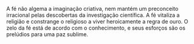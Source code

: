﻿A fé não algema a imaginação criativa, nem mantém um preconceito irracional pelas descobertas da investigação científica. A fé vitaliza a religião e constrange o religioso a viver heroicamente a regra de ouro. O zelo da fé está de acordo com o conhecimento, e seus esforços são os prelúdios para uma paz sublime.
